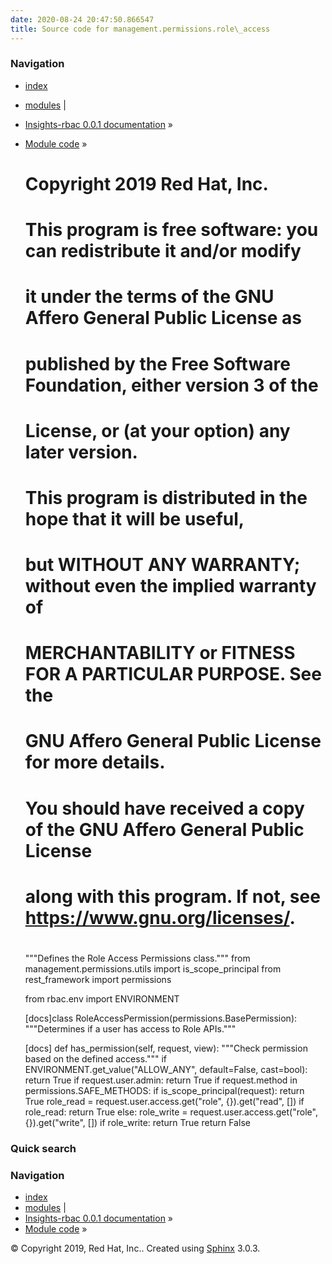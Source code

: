 ```yaml
---
date: 2020-08-24 20:47:50.866547
title: Source code for management.permissions.role\_access
---
```

### Navigation

  - [index](../../../../genindex/ "General Index")
  - [modules](../../../../py-modindex/ "Python Module Index") |
  - [Insights-rbac 0.0.1 documentation](../../../../index/) »
  - [Module code](../../../index/) »


    #
    # Copyright 2019 Red Hat, Inc.
    #
    # This program is free software: you can redistribute it and/or modify
    # it under the terms of the GNU Affero General Public License as
    # published by the Free Software Foundation, either version 3 of the
    # License, or (at your option) any later version.
    #
    # This program is distributed in the hope that it will be useful,
    # but WITHOUT ANY WARRANTY; without even the implied warranty of
    # MERCHANTABILITY or FITNESS FOR A PARTICULAR PURPOSE.  See the
    # GNU Affero General Public License for more details.
    #
    # You should have received a copy of the GNU Affero General Public License
    # along with this program.  If not, see <https://www.gnu.org/licenses/>.
    #
    """Defines the Role Access Permissions class."""
    from management.permissions.utils import is_scope_principal
    from rest_framework import permissions
    
    from rbac.env import ENVIRONMENT
    
    
    [docs]class RoleAccessPermission(permissions.BasePermission):
        """Determines if a user has access to Role APIs."""
    
    [docs]    def has_permission(self, request, view):
            """Check permission based on the defined access."""
            if ENVIRONMENT.get_value("ALLOW_ANY", default=False, cast=bool):
                return True
            if request.user.admin:
                return True
            if request.method in permissions.SAFE_METHODS:
                if is_scope_principal(request):
                    return True
                role_read = request.user.access.get("role", {}).get("read", [])
                if role_read:
                    return True
            else:
                role_write = request.user.access.get("role", {}).get("write", [])
                if role_write:
                    return True
            return False

### Quick search

### Navigation

  - [index](../../../../genindex/ "General Index")
  - [modules](../../../../py-modindex/ "Python Module Index") |
  - [Insights-rbac 0.0.1 documentation](../../../../index/) »
  - [Module code](../../../index/) »

© Copyright 2019, Red Hat, Inc.. Created using
[Sphinx](http://sphinx-doc.org/) 3.0.3.